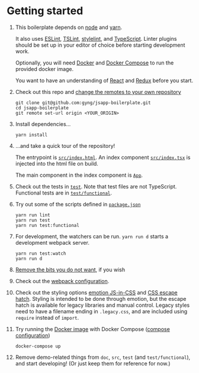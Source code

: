 # Getting started

1. This boilerplate depends on [node](https://nodejs.org/en/download/) and [yarn](https://yarnpkg.com/lang/en/docs/install/).

   It also uses [ESLint](http://eslint.org/), [TSLint](https://palantir.github.io/tslint/), [stylelint](https://stylelint.io/), and [TypeScript](https://www.typescriptlang.org/). Linter plugins should be set up in your editor of choice before starting development work.

   Optionally, you will need [Docker](https://docs.docker.com/engine/installation/) and [Docker Compose](https://docs.docker.com/compose/install/) to run the provided docker image.

   You want to have an understanding of [React](https://facebook.github.io/react/tutorial/tutorial.html#what-is-react) and [Redux](http://redux.js.org/#the-gist) before you start.

2. Check out this repo and [change the remotes to your own repository](https://help.github.com/articles/changing-a-remote-s-url/)
    ```
    git clone git@github.com:gyng/jsapp-boilerplate.git
    cd jsapp-boilerplate
    git remote set-url origin <YOUR_ORIGIN>
    ```

3. Install dependencies…
    ```
    yarn install
    ```

4. …and take a quick tour of the repository!

   The entrypoint is [`src/index.html`](/src/index.html). An index component [`src/index.tsx`](/src/index.tsx) is injected into the html file on build.

   The main component in the index component is [`App`](/src/components/App/index.tsx).

5. Check out the tests in [`test`](/test). Note that test files are not TypeScript. Functional tests are in [`test/functional`](/test/functional).

6. Try out some of the scripts defined in [`package.json`](/package.json)
    ```
    yarn run lint
    yarn run test
    yarn run test:functional
    ```

7. For development, the watchers can be run. `yarn run d` starts a development webpack server.
    ```
    yarn run test:watch
    yarn run d
    ```

8. [Remove the bits you do not want](customization.md#removing-bits-and-pieces), if you wish

9. Check out the [webpack configuration](/webpack.config.js).

10. Check out the styling options [emotion JS-in-CSS](/src/components/App/index.tsx) and [CSS escape hatch](/src/styles/style.legacy.css). Styling is intended to be done through emotion, but the escape hatch is available for   legacy libraries and manual control. Legacy styles need to have a filename ending in `.legacy.css`, and are included using `require` instead of `import`.

11. Try running the [Docker image](/Dockerfile) with Docker Compose ([compose configuration](/docker-compose.yml))
    ```
    docker-compose up
    ```

12. Remove demo-related things from `doc`, `src`, `test` (and `test/functional`), and start developing! (Or just keep them for reference for now.)
